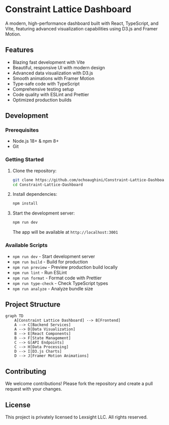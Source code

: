 # Constraint Lattice Dashboard

A modern, high-performance dashboard built with React, TypeScript, and Vite, featuring advanced visualization capabilities using D3.js and Framer Motion.

## Features

- Blazing fast development with Vite
- Beautiful, responsive UI with modern design
- Advanced data visualization with D3.js
- Smooth animations with Framer Motion
- Type-safe code with TypeScript
- Comprehensive testing setup
- Code quality with ESLint and Prettier
- Optimized production builds

## Development

### Prerequisites

- Node.js 18+ & npm 8+
- Git

### Getting Started

1. Clone the repository:
   ```bash
   git clone https://github.com/ochoaughini/Constraint-Lattice-Dashboard.git
   cd Constraint-Lattice-Dashboard
   ```

2. Install dependencies:
   ```bash
   npm install
   ```

3. Start the development server:
   ```bash
   npm run dev
   ```
   
   The app will be available at `http://localhost:3001`

### Available Scripts

- `npm run dev` - Start development server
- `npm run build` - Build for production
- `npm run preview` - Preview production build locally
- `npm run lint` - Run ESLint
- `npm run format` - Format code with Prettier
- `npm run type-check` - Check TypeScript types
- `npm run analyze` - Analyze bundle size

## Project Structure

```mermaid
graph TD
    A[Constraint Lattice Dashboard] --> B[Frontend]
    A --> C[Backend Services]
    A --> D[Data Visualization]
    B --> E[React Components]
    B --> F[State Management]
    C --> G[API Endpoints]
    C --> H[Data Processing]
    D --> I[D3.js Charts]
    D --> J[Framer Motion Animations]
```

## Contributing

We welcome contributions! Please fork the repository and create a pull request with your changes.

## License

This project is privately licensed to Lexsight LLC. All rights reserved.
